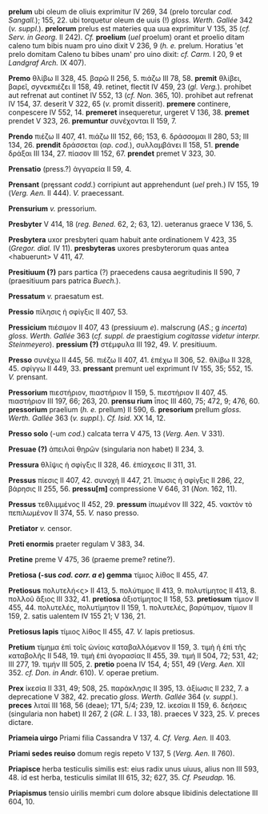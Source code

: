 **prelum** ubi oleum de oliuis exprimitur IV 269, 34 (prelo torcular
*cod. Sangall.*); 155, 22. ubi torquetur oleum de uuis (!) *gloss.
Werth. Gallée* 342 (*v. suppl.*). **prelorum** prelus est materies
qua uua exprimitur V 135, 35 (*cf. Serv. in Georg.* II 242). *Cf.*
**proelium** (*uel* proelum) orant et proelio ditam caleno tum bibis
nuam pro uino dixit V 236, 9 (*h. e.* prelum. Horatius 'et prelo domitam
Caleno tu bibes unam' pro uino dixit: *cf. Carm.* I 20, 9 et *Landgraf
Arch.* IX 407).

**Premo** θλίβω II 328, 45. βαρῶ II 256, 5. πιάζω III 78, 58. **premit**
θλίβει, βαρεῖ, σyνεκπιέζει II 158, 49. retinet, flectit IV 459, 23 (*gl.
Verg.*). prohibet aut refrenat aut continet IV 552, 13 (*cf. Non.*
365, 10). prohibet aut refrenat IV 154, 37. deserit V 322, 65 (*v.*
promit disserit). **premere** continere, conpescere IV 552, 14.
**premeret** insequeretur, urgeret V 136, 38. **premet** prendet V 323,
26. **premuntur** συνέχονται II 159, 7.

**Prendo** πιέζω II 407, 41. πιάζω III 152, 66; 153, 6. δράσσομαι II
280, 53; III 134, 26. **prendit** δράσσεται (αρ. *cod.*), συλλαμβάνει
II 158, 51. **prende** δράξαι III 134, 27. πίασον III 152, 67.
**prendet** premet V 323, 30.

**Prensatio** (press.?) ἀγγαρεία II 59, 4.

**Prensant** (pręssant *codd.*) corripiunt aut apprehendunt (*uel*
preh.) IV 155, 19 (*Verg. Aen.* II 444). *V.* praecessant.

**Prensurium** *v.* pressorium.

**Presbyter** V 414, 18 (*reg. Bened.* 62, 2; 63, 12). ueteranus graece
V 136, 5.

**Presbytera** uxor presbyteri quam habuit ante ordinationem V 423, 35
(*Gregor. dial.* IV 11). **presbyteras** uxores presbyterorum quas antea
\<habuerunt\> V 411, 47.

**Presitiuum (?)** pars partica (?) praecedens causa aegritudinis II
590, 7 (praesitiuum pars patrica *Buech.*).

**Pressatum** *v.* praesatum est.

**Pressio** πίλησις ἡ σφίγξις II 407, 53.

**Pressicium** πιέσιμον II 407, 43 (pressiuum *e*). malscrung (*AS.*; g
*incerta*) *gloss. Werth. Gallée* 363 (*cf. suppl. de* praestigium
*cogitasse videtur interpr. Steinmeyero*). **pressium (?)** στέμφυλα
III 192, 49. *V.* presitiuum.

**Presso** συνέχω II 445, 56. πιέζω II 407, 41. ἐπέχω II 306, 52. θλίβω
II 328, 45. σφίγγω II 449, 33. **pressant** premunt uel exprimunt IV
155, 35; 552, 15. *V.* prensant.

**Pressorium** πιεστήριον, πιαστήριον II 159, 5. πιεστήριον II 407, 45.
πιαστήριον III 197, 66; 263, 20. **prensu rium** ἶπος III 460, 75; 472,
9; 476, 60. **pressorium** praelium (*h. e.* prellum) II 590, 6.
**presorium** prellum *gloss. Werth.* *Gallée* 363 (*v. suppl.*). *Cf. Isid.* XX 14, 12.

**Presso solo** (-um *cod.*) calcata terra V 475, 13 (*Verg. Aen.* V
331).

**Presuae (?)** ἀπειλαὶ θηρῶν (singularia non habet) II 234, 3.

**Pressura** θλῖψις ἡ σφίγξις II 328, 46. ἐπίσχεσις II 311, 31.

**Pressus** πίεσις II 407, 42. συνοχή II 447, 21. ἴπωσις ἡ σφίγξις II
286, 22, βάρησις II 255, 56. **pressu\[m\]** compressione V 646, 31
(*Non.* 162, 11).

**Pressus** τεθλιμμένος II 452, 29. **pressum** ἰπωμένον III 322, 45.
νακτὸν τὸ πεπιλωμένον II 374, 55. *V.* naso presso.

**Pretiator** *v.* censor.

**Preti enormis** praeter regulam V 383, 34.

**Pretine** preme V 475, 36 (praeme preme? retine?).

**Pretiosa (-sus *cod. corr. a e*) gemma** τίμιος λίθος II 455, 47.

**Pretiosus** πολυτελή\<ς\> II 413, 5. πολύτιμος II 413, 9. πολυτίμητος
II 413, 8. πολλοῦ ἄξιος III 332, 41. **pretiosa** ἀξιοτίμητος II 158,
53. **pretiosum** τίμιον II 455, 44. πολυτελές, πολυτίμητον II 159, 1.
πολυτελές, βαρύτιμον, τίμιον II 159, 2. satis ualentem IV 155 21; V 136,
21.

**Pretiosus lapis** τίμιος λίθος II 455, 47. *V.* lapis pretiosus.

**Pretium** τίμημα ἐπὶ τοῖς ὠνίοις καταβαλλόμενον II 159, 3. τιμὴ ἡ ἐπὶ
τῆς καταβολῆς II 548, 19. τιμὴ ἐπὶ ἀγορασίας II 455, 39. τιμή II 504,
72; 531, 42; III 277, 19. τιμήν III 505, 2. **pretio** poena IV 154, 4;
551, 49 (*Verg. Aen.* XII 352. *cf. Don. in Andr.* 610). *V.* operae
pretium.

**Prex** ἱκεσία II 331, 49; 508, 25. παράκλησις II 395, 13. ἀξίωσις II
232, 7. a deprecatione V 382, 42. precatio *gloss. Werth. Gallée* 364 (*v. suppl.*).
**preces** λιταί III 168, 56 (deae); 171, 5/4; 239, 12. ἱκεσίαι II 159, 6. δεήσεις (singularia non habet) II
267, 2 (*GR. L.* I 33, 18). praeces V 323, 25. *V.* preces dictare.

**Priameia uirgo** Priami filia Cassandra V 137, 4. *Cf. Verg. Aen.* II
403.

**Priami sedes reuiso** domum regis repeto V 137, 5 (*Verg. Aen.* II
760).

**Priapisce** herba testiculis similis est: eius radix unus uiuus, alius
non III 593, 48. id est herba, testiculis similat III 615, 32; 627, 35.
*Cf. Pseudap.* 16.

**Priapismus** tensio uirilis membri cum dolore absque libidinis
delectatione III 604, 10.
